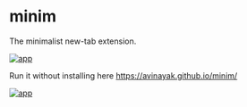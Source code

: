 # minim

The minimalist new-tab extension.

[![app](https://raw.githubusercontent.com/avinayak/minim/master/screenshots/screencapture-chrome-newtab-2020-02-18-17_19_48.png)](https://chrome.google.com/webstore/detail/minim-a-minimalist-new-ta/kpblgdhkligkbbnbpkigppblggflihgn)


Run it without installing here https://avinayak.github.io/minim/

[![app](https://developer.chrome.com/webstore/images/ChromeWebStore_Badge_v2_496x150.png)](https://chrome.google.com/webstore/detail/minim-a-minimalist-new-ta/kpblgdhkligkbbnbpkigppblggflihgn)
